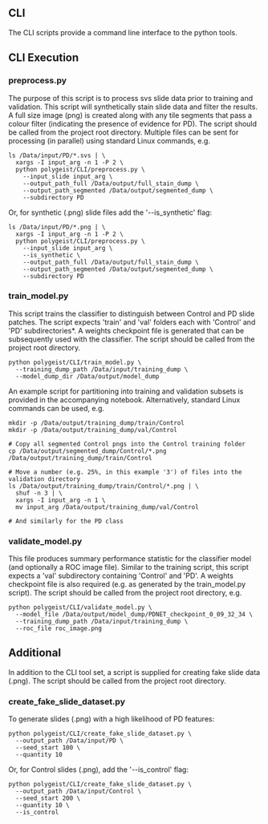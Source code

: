 ## CLI

The CLI scripts provide a command line interface to the python tools.

## CLI Execution
### preprocess.py
The purpose of this script is to process svs slide data prior to training and validation.
This script will synthetically stain slide data and filter the results.
A full size image (png) is created along with any tile segments that pass a colour filter (indicating the presence of evidence for PD).
The script should be called from the project root directory.
Multiple files can be sent for processing (in parallel) using standard Linux commands, e.g.

```shell
ls /Data/input/PD/*.svs | \
  xargs -I input_arg -n 1 -P 2 \
  python polygeist/CLI/preprocess.py \
    --input_slide input_arg \
    --output_path_full /Data/output/full_stain_dump \
    --output_path_segmented /Data/output/segmented_dump \
    --subdirectory PD
```
Or, for synthetic (.png) slide files add the '--is_synthetic' flag:
```shell
ls /Data/input/PD/*.png | \
  xargs -I input_arg -n 1 -P 2 \
  python polygeist/CLI/preprocess.py \
    --input_slide input_arg \
    --is_synthetic \
    --output_path_full /Data/output/full_stain_dump \
    --output_path_segmented /Data/output/segmented_dump \
    --subdirectory PD
```

### train_model.py
This script trains the classifier to distinguish between Control and PD slide patches.
The script expects 'train' and 'val' folders each with 'Control' and 'PD' subdirectories*.
A weights checkpoint file is generated that can be subsequently used with the classifier.
The script should be called from the project root directory.
```shell
python polygeist/CLI/train_model.py \
  --training_dump_path /Data/input/training_dump \
  --model_dump_dir /Data/output/model_dump
```
An example script for partitioning into training and validation subsets is provided in the accompanying notebook. Alternatively, standard Linux commands can be used, e.g.
```shell
mkdir -p /Data/output/training_dump/train/Control
mkdir -p /Data/output/training_dump/val/Control

# Copy all segmented Control pngs into the Control training folder
cp /Data/output/segmented_dump/Control/*.png /Data/output/training_dump/train/Control

# Move a number (e.g. 25%, in this example '3') of files into the validation directory
ls /Data/output/training_dump/train/Control/*.png | \
  shuf -n 3 | \
  xargs -I input_arg -n 1 \
  mv input_arg /Data/output/training_dump/val/Control

# And similarly for the PD class
```

### validate_model.py
This file produces summary performance statistic for the classifier model (and optionally a ROC image file).
Similar to the training script, this script expects a 'val' subdirectory containing 'Control' and 'PD'.
A weights checkpoint file is also required (e.g. as generated by the train_model.py script).
The script should be called from the project root directory, e.g.
```shell
python polygeist/CLI/validate_model.py \
  --model_file /Data/output/model_dump/PDNET_checkpoint_0_09_32_34 \
  --training_dump_path /Data/input/training_dump \
  --roc_file roc_image.png
```

## Additional
In addition to the CLI tool set, a script is supplied for creating fake slide data (.png). The script should be called from the project root directory.
### create_fake_slide_dataset.py
To generate slides (.png) with a high likelihood of PD features:
```shell
python polygeist/CLI/create_fake_slide_dataset.py \
  --output_path /Data/input/PD \
  --seed_start 100 \
  --quantity 10
```
Or, for Control slides (.png), add the '--is_control' flag:
```shell
python polygeist/CLI/create_fake_slide_dataset.py \
  --output_path /Data/input/Control \
  --seed_start 200 \
  --quantity 10 \
  --is_control
```
